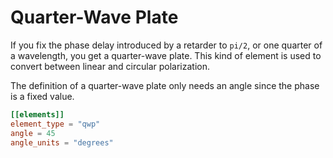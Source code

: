 # Quarter-Wave Plate

If you fix the phase delay introduced by a retarder to `pi/2`, or one quarter of a wavelength, you get a quarter-wave plate. This kind of element is used to convert between linear and circular polarization.

The definition of a quarter-wave plate only needs an angle since the phase is a fixed value.

```toml
[[elements]]
element_type = "qwp"
angle = 45
angle_units = "degrees"
```
